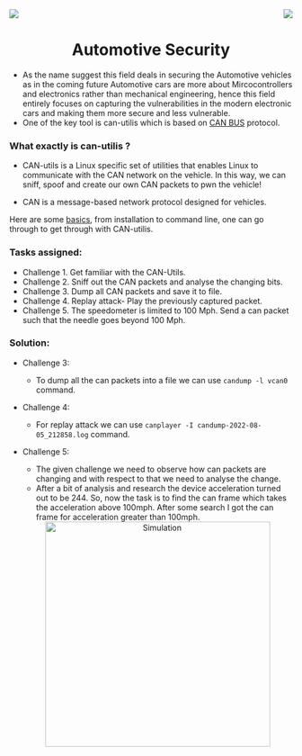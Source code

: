 <div>
<img src="https://img.shields.io/badge/Domain:-Automotive Security%20-black">
<img src="https://img.shields.io/badge/Date-5%20August%202022-green[700]" align="right">

<div align="center"><h1>Automotive Security</h1></div>
</div>

- As the name suggest this field deals in securing the Automotive vehicles as in the coming future Automotive cars are more about Mircocontrollers and electronics rather than mechanical engineering, hence this field entirely focuses on capturing the vulnerabilities in the modern electronic cars and making them more secure and less vulnerable.
- One of the key tool is can-utilis which is based on <a href="https://www.embitel.com/blog/embedded-blog/what-is-can-protocol-stack-why-its-critical-software-solution-for-ecu-communication">CAN BUS</a> protocol.


### What exactly is can-utilis ?

- CAN-utils is a Linux specific set of utilities that enables Linux to communicate with the CAN network on the vehicle. In this way, we can sniff, spoof and create our own CAN packets to pwn the vehicle!

- CAN is a message-based network protocol designed for vehicles.

Here are some <a href="https://www.hackers-arise.com/post/2017/08/08/automobile-hacking-part-2-the-can-utils-or-socketcan#:~:text=can%2Dutils%20is%20a%20Linux,network%20protocol%20designed%20for%20vehicles.">basics</a>, from installation to command line, one can go through to get through with CAN-utilis.

### Tasks assigned: 

- Challenge 1. Get familiar with the CAN-Utils.
- Challenge 2. Sniff out the CAN packets and analyse the changing bits.
- Challenge 3. Dump all CAN packets and save it to file.
- Challenge 4. Replay attack- Play the previously captured packet.
- Challenge 5. The speedometer is limited to 100 Mph. Send a can packet such that the needle goes beyond 100 Mph.

### Solution: 

- Challenge 3:
   - To dump all the can packets into a file we can use ```candump -l vcan0``` command.

- Challenge 4:
   -  For replay attack we can use ```canplayer -I candump-2022-08-05_212858.log``` command.

- Challenge 5: 
  - The  given challenge we need to observe how can packets are changing and with respect to that we need to analyse the change.
  -  After a bit of analysis and research the device acceleration turned out to be 244. So, now the task is to find the can frame which takes the acceleration above 100mph. After some search I got the can frame for acceleration greater than 100mph.
  
  <div align="center"><img width="400" alt="Simulation" src="https://user-images.githubusercontent.com/91147942/186499627-276bfd55-f908-484f-a57d-cc661e21ce2c.png">   </div>
  